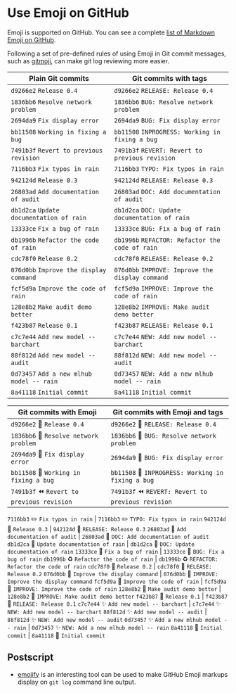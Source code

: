 # Use Emoji on GitHub #

Emoji is supported on GitHub.  You can see a complete [list of
Markdown Emoji on
GitHub](https://www.webpagefx.com/tools/emoji-cheat-sheet/).

Following a set of pre-defined rules of using Emoji in Git commit
messages, such as [gitmoji](https://gitmoji.carloscuesta.me), can make
git log reviewing more easier.


Plain Git commits | Git commits with tags
----------------- | ---------------------
`d9266e2` `Release 0.4` | `d9266e2` `RELEASE: Release 0.4`
`1836bb6` `Resolve network problem` | `1836bb6` `BUG: Resolve network problem`
`2694da9` `Fix display error` | `2694da9` `BUG: Fix display error`
`bb11508` `Working in fixing a bug` | `bb11508` `INPROGRESS: Working in fixing a bug`
`7491b3f` `Revert to previous revision` | `7491b3f` `REVERT: Revert to previous revision`
`7116bb3` `Fix typos in rain` | `7116bb3` `TYPO: Fix typos in rain`
`942124d` `Release 0.3` | `942124d` `RELEASE: Release 0.3`
`26803ad` `Add documentation of audit` | `26803ad` `DOC: Add documentation of audit`
`db1d2ca` `Update documentation of rain` | `db1d2ca` `DOC: Update documentation of rain`
`13333ce` `Fix a bug of rain` | `13333ce` `BUG: Fix a bug of rain`
`db1996b` `Refactor the code of rain` | `db1996b` `REFACTOR: Refactor the code of rain`
`cdc78f0` `Release 0.2` | `cdc78f0` `RELEASE: Release 0.2`
`076d0bb` `Improve the display command` | `076d0bb` `IMPROVE: Improve the display command`
`fcf5d9a` `Improve the code of rain` | `fcf5d9a` `IMPROVE: Improve the code of rain`
`128e8b2` `Make audit demo better` | `128e8b2` `IMPROVE: Make audit demo better`
`f423b87` `Release 0.1` | `f423b87` `RELEASE: Release 0.1`
`c7c7e44` `Add new model -- barchart` | `c7c7e44` `NEW: Add new model -- barchart`
`88f812d` `Add new model -- audit` | `88f812d` `NEW: Add new model -- audit`
`0d73457` `Add a new mlhub model -- rain` | `0d73457` `NEW: Add a new mlhub model -- rain`
`8a41118` `Initial commit` | `8a41118` `Initial commit`


Git commits with Emoji | Git commits with Emoji and tags
---------------------- | -------------------------------
`d9266e2` :bookmark: `Release 0.4` | `d9266e2` :bookmark: `RELEASE: Release 0.4`
`1836bb6` :bug: `Resolve network problem` | `1836bb6` :bug: `BUG: Resolve network problem`
`2694da9` :bug: `Fix display error` | `2694da9` :bug: `BUG: Fix display error`
`bb11508` :construction: `Working in fixing a bug` | `bb11508` :construction: `INPROGRESS: Working in fixing a bug`
`7491b3f` :rewind: `Revert to previous revision` | `7491b3f` :rewind: `REVERT: Revert to previous revision`

`7116bb3` :pencil2: `Fix typos in rain` | `7116bb3` :pencil2: `TYPO: Fix typos in rain`
`942124d` :bookmark: `Release 0.3` | `942124d` :bookmark: `RELEASE: Release 0.3`
`26803ad` :book: `Add documentation of audit` | `26803ad` :book: `DOC: Add documentation of audit`
`db1d2ca` :book: `Update documentation of rain` | `db1d2ca` :book: `DOC: Update documentation of rain`
`13333ce` :bug: `Fix a bug of rain` | `13333ce` :bug: `BUG: Fix a bug of rain`
`db1996b` :recycle: `Refactor the code of rain` | `db1996b` :recycle: `REFACTOR: Refactor the code of rain`
`cdc78f0` :bookmark: `Release 0.2` | `cdc78f0` :bookmark: `RELEASE: Release 0.2`
`076d0bb` :art: `Improve the display command` | `076d0bb` :art: `IMPROVE: Improve the display command`
`fcf5d9a` :art: `Improve the code of rain` | `fcf5d9a` :art: `IMPROVE: Improve the code of rain`
`128e8b2` :art: `Make audit demo better` | `128e8b2` :art: `IMPROVE: Make audit demo better`
`f423b87` :bookmark: `Release 0.1` | `f423b87` :bookmark: `RELEASE: Release 0.1`
`c7c7e44` :sparkles: `Add new model -- barchart` | `c7c7e44` :sparkles: `NEW: Add new model -- barchart`
`88f812d` :sparkles: `Add new model -- audit` | `88f812d` :sparkles: `NEW: Add new model -- audit`
`0d73457` :sparkles: `Add a new mlhub model -- rain` | `0d73457` :sparkles: `NEW: Add a new mlhub model -- rain`
`8a41118` :tada: `Initial commit` | `8a41118` :tada: `Initial commit`


## Postscript ##

- [emojify](https://github.com/mrowa44/emojify) is an interesting tool
  can be used to make GitHub Emoji markups display on `git log`
  command line output.
  
